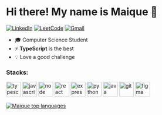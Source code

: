 <h1>Hi there! My name is Maique 👋</h1>

[![LinkedIn](https://img.shields.io/badge/linkedin-%230077B5.svg?style=for-the-badge&logo=linkedin&logoColor=white&link=https://linkedin.com/in/maique-gouveia)](https://linkedin.com/in/maique-gouveia)
[![LeetCode](https://img.shields.io/badge/LeetCode-000000?style=for-the-badge&logo=LeetCode&logoColor=#d16c06&link=https://www.leetcode.com/maiquegouveia)](https://www.leetcode.com/maiquegouveia)
[![Gmail](https://img.shields.io/badge/Gmail-D14836?style=for-the-badge&logo=gmail&logoColor=white&link=mailto:maiquebusiness@gmail.com)](mailto:nanda.kipper@gmail.com)

- 🎓 Computer Science Student
- ⚡ **TypeScript** is the best
- 💡 Love a good challenge
  
<h3 align="left">Stacks:</h3>
<p align="left">
<img src="https://skillicons.dev/icons?i=typescript" alt="typescript" width="40" height="40"/>
<img src="https://skillicons.dev/icons?i=javascript" alt="javascript" width="40" height="40"/>
<img src="https://skillicons.dev/icons?i=nodejs" alt="node" width="40" height="40"/>
<img src="https://skillicons.dev/icons?i=react" alt="react" width="40" height="40"/>
<img src="https://skillicons.dev/icons?i=express" alt="express" width="40" height="40"/>
<img src="https://skillicons.dev/icons?i=python" alt="python" width="40" height="40"/>
<img src="https://skillicons.dev/icons?i=java" alt="java" width="40" height="40"/>
<img src="https://skillicons.dev/icons?i=git" alt="git" width="40" height="40"/>
<img src="https://skillicons.dev/icons?i=figma" alt="figma" width="40" height="40"/>
</p>
<div align="left">
  
[![Maique top languages](https://github-readme-stats.vercel.app/api/top-langs/?username=maiquegouveia&theme=blue-white)](https://github.com/anuraghazra/github-readme-stats)

 </div>
